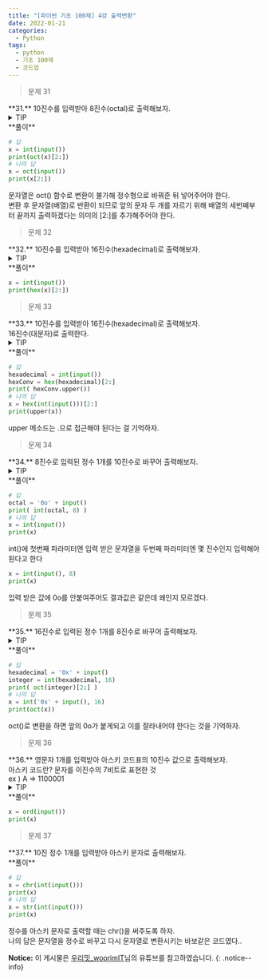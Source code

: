 ```yaml
---
title: "[파이썬 기초 100제] 4강 출력변환"
date: 2022-01-21
categories:
  - Python
tags:
  - python
  - 기초 100제
  - 코드업
---
```


> 문제 31

<div class="notice--danger" markdown="1">
**31.**   
10진수를 입력받아 8진수(octal)로 출력해보자.
</div>

<details>
<summary>TIP</summary>
<div markdown="1">

8진수는 '0o12'처럼 숫자 앞에 '0o'를 붙여준다. 이것으로 '12'가 8진수의 '12'임을 인지한다.

10진수를 8진수로 변환하는 함수는 oct()이며, '0o12'와 같이 출력되므로 앞 두자리를 생략하고 출력하면된다. 따라서 '0o12'[2:]를 해주면 되는 것.

</div>
</details>

<div class="notice" markdown="1">
**풀이**

```python
# 답
x = int(input())
print(oct(x)[2:])
# 나의 답
x = oct(input())
print(x[2:])
```
문자열은 oct() 함수로 변환이 불가해 정수형으로 바꿔준 뒤 넣어주어야 한다.<br>
변환 후 문자열(배열)로 반환이 되므로 앞의 문자 두 개를 자르기 위해 배열의 세번째부터 끝까지 출력하겠다는 의미의 [2:]를 추가해주어야 한다.
</div>

> 문제 32

<div class="notice--success" markdown="1">
**32.**   
10진수를 입력받아 16진수(hexadecimal)로 출력해보자.
</div>

<details>
<summary>TIP</summary>
<div markdown="1">

16진수는 '0xa'처럼 숫자 앞에 '0x'를 붙여준다. 이것으로 'a'가 16진수의 'a'임을 인지한다.

10진수를 16진수로 변환하는 함수는 hex()이며, '0xa'와 같이 출력되므로 앞 두자리를 생략하고 출력하면된다. 따라서 '0xa'[2:]를 해주면 되는 것.

</div>
</details>

<div class="notice" markdown="1">
**풀이**

```python
x = int(input())
print(hex(x)[2:])
```
</div>

> 문제 33

<div class="notice--danger" markdown="1">
**33.**   
10진수를 입력받아 16진수(hexadecimal)로 출력해보자.<br>
16진수(대문자)로 출력한다.
</div>

<details>
<summary>TIP</summary>
<div markdown="1">

소문자를 대문자로 변환하려면 문자열의 메소드(함수)인 upper()를 이용하면 된다.

</div>
</details>

<div class="notice" markdown="1">
**풀이**

```python
# 답
hexadecimal = int(input())
hexConv = hex(hexadecimal)[2:]
print( hexConv.upper())
# 나의 답
x = hex(int(input()))[2:]
print(upper(x))
```
upper 메소드는 .으로 접근해야 된다는 걸 기억하자.
</div>

> 문제 34

<div class="notice--danger" markdown="1">
**34.**   
8진수로 입력된 정수 1개를 10진수로 바꾸어 출력해보자.
</div>

<details>
<summary>TIP</summary>
<div markdown="1">

10진수로 변환하고자 할 때는 int()를 이용하면 된다.

첫번째 파라미터로는 변환하고자하는 숫자의 문자열('0o12')을,

두번째 파라미터로는 첫번째 값이 몇 진수인지를 정수로 입력하면 된다.

</div>
</details>

<div class="notice" markdown="1">
**풀이**

```python
# 답
octal = '0o' + input()
print( int(octal, 8) )
# 나의 답
x = int(input())
print(x)
```
int()에 첫번째 파라미터엔 입력 받은 문자열을 두번째 파라미터엔 몇 진수인지 입력해야된다고 한다
```python
x = int(input(), 8)
print(x)
```
입력 받은 값에 0o를 안붙여주어도 결과값은 같은데 왜인지 모르겠다.
</div>

> 문제 35

<div class="notice--danger" markdown="1">
**35.**   
16진수로 입력된 정수 1개를 8진수로 바꾸어 출력해보자.
</div>

<details>
<summary>TIP</summary>
<div markdown="1">

16진수 >> 10진수 >> 8진수 순서대로 변환

</div>
</details>

<div class="notice" markdown="1">
**풀이**

```python
# 답
hexadecimal = '0x' + input()
integer = int(hexadecimal, 16)
print( oct(integer)[2:] )
# 나의 답
x = int('0x' + input(), 16)
print(oct(x))
```
oct()로 변환을 하면 앞의 0o가 붙게되고 이를 잘라내어야 한다는 것을 기억하자.
</div>

> 문제 36

<div class="notice--success" markdown="1">
**36.**   
영문자 1개를 입력받아 아스키 코드표의 10진수 값으로 출력해보자.<br>
아스키 코드란? 문자를 이진수의 7비트로 표현한 것<br>
ex ) A => 1100001
</div>

<details>
<summary>TIP</summary>
<div markdown="1">

문자열에 대응되는 아스키코드를 반환해주는 함수 ord()를 이용하면 된다.

</div>
</details>

<div class="notice" markdown="1">
**풀이**

```python
x = ord(input())
print(x)
```
</div>

> 문제 37

<div class="notice--danger" markdown="1">
**37.**   
10진 정수 1개를 입력받아 아스키 문자로 출력해보자.
</div>

<div class="notice" markdown="1">
**풀이**

```python
# 답
x = chr(int(input()))
print(x)
# 나의 답
x = str(int(input()))
print(x)
```
정수를 아스키 문자로 출력할 때는 chr()을 써주도록 하자.<br>
나의 답은 문자열을 정수로 바꾸고 다시 문자열로 변환시키는 바보같은 코드였다..
</div>

**Notice:** 이 게시물은 [우리밋_woorimIT](https://www.youtube.com/watch?v=7sykajCtgCw&list=PLSK4WsJ8JS4dOszA7Zr8paqI81Mv27tNq&index=2)님의 유튜브를 참고하였습니다.
{: .notice--info}
